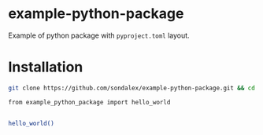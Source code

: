 # example-python-package


Example of python package with `pyproject.toml` layout. 

# Installation

```bash
git clone https://github.com/sondalex/example-python-package.git && cd example-python-package/ && pip install .
```

```bash
from example_python_package import hello_world


hello_world()
```
